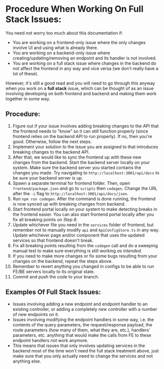 # Procedure When Working On Full Stack Issues:

You need not worry too much about this documentation if:
- You are working on a frontend-only issue where the only changes involve UI and using what is already there.
- You are working on a backend-only issue where creating/updating/removing an endpoint and its handler is not involved.
- You are working on a full stack issue where changes in the backend do not affect the frontend in any way and vice versa (we don't really have a lot of these).

However, it's still a good read and you will need to go through this anyway when you work on a **full stack** issue, which can be thought of as an issue involving developing on both frontend and backend and making them work together in some way.

## Procedure:
1. Figure out if your issue involves adding breaking changes to the API that the frontend needs to "know" so it can still function properly (since frontend relies on the backend API to run properly). If no, then you're good. Otherwise, follow the next steps.
2. Implement your solution to the issue you are assigned to that introduces breaking changes to the backend API.
3. After that, we would like to sync the frontend up with these new changes from the backend. Start the backend server locally on your system. Make sure the backend server you started contains the changes you made. Try navigating to `http://localhost:3001/api/docs` to be sure your backend server is up.
4. Spawn a separate terminal for frontend folder. Then, open `frontend/package.json` and go to `scripts` then `codegen`. Change the URL after the `-i` flag to `http://localhost:3001/api/docs/json`.
5. Run `npm run codegen`. After the command is done running, the frontend is now synced up with breaking changes from backend.
6. Start frontend portal locally on your system to make detecting breaks in the frontend easier. You can also start frontend portal locally after you fix all breaking points on _Step 8_.
7. Update whichever file you need in the `services` folder of frontend, but remember not to manually modify `api` and `ApiConfigStore.ts` in any way. Update whichever page and/or component that uses the updated services so that frontend doesn't break.
8. Fix all breaking points resulting from the `codegen` call and do a sweeping manual test to make sure everything is still working *as intended*.
9. If you need to make more changes or fix some bugs resulting from your changes on the backend, repeat the steps above.
10. Remember to revert anything you changed in configs to be able to run FE/BE servers locally to its original state.
11. Commit and push the code to your branch.

## Examples Of Full Stack Issues:
- Issues involving adding a new endpoint and endpoint handler to an existing controller, or adding a completely new controller with a number of new endpoints on it.
- Issues involving modifying the endpoint handlers in some way, i.e. the contents of the query parameters, the request/response payload, the route parameters (how many of them, what they are, etc.), handlers' parameters, etc. anything that would make the calls from FE to these endpoint handlers not work anymore.
- This means that issues that only involves updating services in the backend most of the time won't need the full stack treatment above, just make sure that you only actually need to change the services and not anything else.